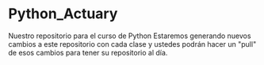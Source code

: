 # Python_Actuary
Nuestro repositorio para el curso de Python 
Estaremos generando nuevos cambios a este repositorio con cada clase y ustedes podrán hacer un "pull" de esos cambios para tener su repositorio al día.
